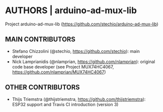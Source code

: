 # AUTHORS | arduino-ad-mux-lib
Project arduino-ad-mux-lib (https://github.com/stechio/arduino-ad-mux-lib)

## MAIN CONTRIBUTORS
* Stefano Chizzolini (@stechio, https://github.com/stechio): main developer
* Nick Lamprianidis (@nlamprian, https://github.com/nlamprian): original code base developer (see Project MUX74HC4067, https://github.com/nlamprian/MUX74HC4067)

## OTHER CONTRIBUTORS
* Thijs Triemstra (@thijstriemstra, https://github.com/thijstriemstra): ESP32 support and Travis CI introduction (version 3)